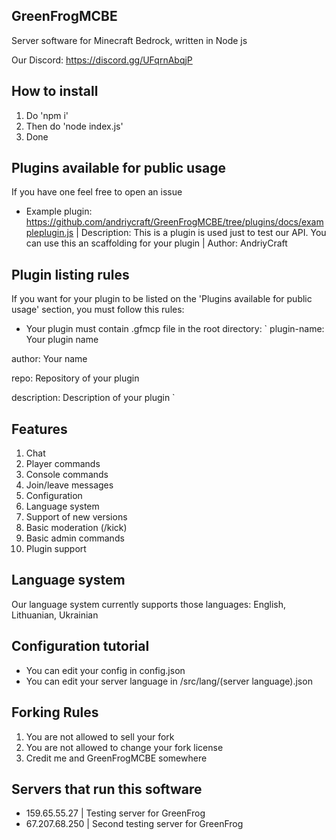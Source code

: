 ## GreenFrogMCBE 

Server software for Minecraft Bedrock, written in Node js

Our Discord: https://discord.gg/UFqrnAbqjP


## How to install

1. Do 'npm i'
2. Then do 'node index.js'
3. Done

## Plugins available for public usage

If you have one feel free to open an issue

* Example plugin: https://github.com/andriycraft/GreenFrogMCBE/tree/plugins/docs/exampleplugin.js | Description: This is a plugin is used just to test our API. You can use this an scaffolding for your plugin | Author: AndriyCraft

## Plugin listing rules

If you want for your plugin to be listed on the 'Plugins available for public usage' section, you must follow this rules:

* Your plugin must contain .gfmcp file in the root directory: `
plugin-name: Your plugin name

author: Your name

repo: Repository of your plugin

description: Description of your plugin
`

## Features

1. Chat
2. Player commands
3. Console commands
4. Join/leave messages
5. Configuration
6. Language system
7. Support of new versions
8. Basic moderation (/kick)
9. Basic admin commands
10. Plugin support

## Language system
Our language system currently supports those languages: English, Lithuanian, Ukrainian

## Configuration tutorial

- You can edit your config in config.json
- You can edit your server language in /src/lang/(server language).json

## Forking Rules

1. You are not allowed to sell your fork
2. You are not allowed to change your fork license
3. Credit me and GreenFrogMCBE somewhere

## Servers that run this software

- 159.65.55.27 | Testing server for GreenFrog
- 67.207.68.250 | Second testing server for GreenFrog
